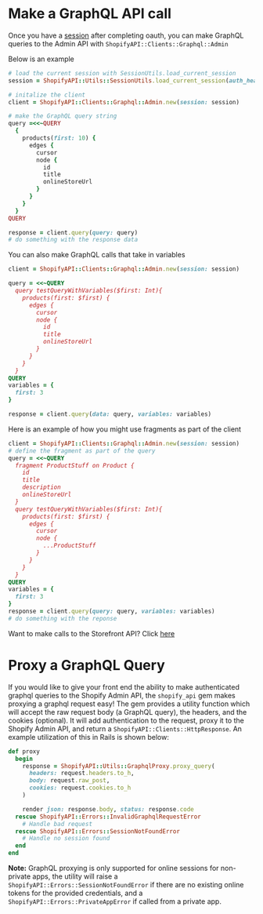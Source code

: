 # Make a GraphQL API call

Once you have a [session](https://github.com/Shopify/shopify_api/blob/main/docs/usage/oauth.md#fetching-sessions) after completing oauth, you can make GraphQL queries to the Admin API with `ShopifyAPI::Clients::Graphql::Admin`

Below is an example

```ruby
# load the current session with SessionUtils.load_current_session
session = ShopifyAPI::Utils::SessionUtils.load_current_session(auth_header: <auth-header>, cookies: <cookies>, is_online: <true|false>)

# initalize the client
client = ShopifyAPI::Clients::Graphql::Admin.new(session: session)

# make the GraphQL query string
query =<<~QUERY
  {
    products(first: 10) {
      edges {
        cursor
        node {
          id
          title
          onlineStoreUrl
        }
      }
    }
  }
QUERY

response = client.query(query: query)
# do something with the response data
```

You can also make GraphQL calls that take in variables

```ruby
client = ShopifyAPI::Clients::Graphql::Admin.new(session: session)

query = <<~QUERY
  query testQueryWithVariables($first: Int){
    products(first: $first) {
      edges {
        cursor
        node {
          id
          title
          onlineStoreUrl
        }
      }
    }
  }
QUERY
variables = {
  first: 3
}

response = client.query(data: query, variables: variables)

```

Here is an example of how you might use fragments as part of the client

```ruby
client = ShopifyAPI::Clients::Graphql::Admin.new(session: session)
# define the fragment as part of the query
query = <<~QUERY
  fragment ProductStuff on Product {
    id
    title
    description
    onlineStoreUrl
  }
  query testQueryWithVariables($first: Int){
    products(first: $first) {
      edges {
        cursor
        node {
          ...ProductStuff
        }
      }
    }
  }
QUERY
variables = {
  first: 3
}
response = client.query(query: query, variables: variables)
# do something with the reponse
```

Want to make calls to the Storefront API? Click [here](graphql_storefront.md)

# Proxy a GraphQL Query

If you would like to give your front end the ability to make authenticated graphql queries to the Shopify Admin API, the `shopify_api` gem makes proxying a graphql request easy! The gem provides a utility function which will accept the raw request body (a GraphQL query), the headers, and the cookies (optional). It will add authentication to the request, proxy it to the Shopify Admin API, and return a `ShopifyAPI::Clients::HttpResponse`. An example utilization of this in Rails is shown below:

```ruby
def proxy
  begin
    response = ShopifyAPI::Utils::GraphqlProxy.proxy_query(
      headers: request.headers.to_h,
      body: request.raw_post,
      cookies: request.cookies.to_h
    )

    render json: response.body, status: response.code
  rescue ShopifyAPI::Errors::InvalidGraphqlRequestError
    # Handle bad request
  rescue ShopifyAPI::Errors::SessionNotFoundError
    # Handle no session found
  end
end
```

**Note:** GraphQL proxying is only supported for online sessions for non-private apps, the utility will raise a `ShopifyAPI::Errors::SessionNotFoundError` if there are no existing online tokens for the provided credentials, and a `ShopifyAPI::Errors::PrivateAppError` if called from a private app.
